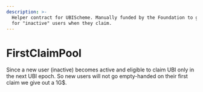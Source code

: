 ```yaml
---
description: >-
  Helper contract for UBIScheme. Manually funded by the Foundation to give 1G$
  for "inactive" users when they claim.
---
```


# FirstClaimPool

Since a new user (inactive) becomes active and eligible to claim UBI only in the next UBI epoch. So new users will not go empty-handed on their first claim we give out a 1G$.
